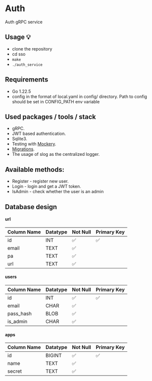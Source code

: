 # Auth 

Auth gRPC service

## Usage 💡

- clone the repository
- cd sso
- `make`
- `./auth_service`

## Requirements

- Go 1.22.5
- config in the format of local.yaml in config/ directory. Path to config should be set in CONFIG_PATH env variable

## Used packages / tools / stack

- gRPC.
- JWT based authentication.
- Sqlite3.
- Testing with [Mockery](https://github.com/vektra/mockery).
- [Migrations](https://github.com/golang-migrate/migrate).
- The usage of slog as the centralized logger.

## Available methods:

- Register - register new user.
- Login - login and get a JWT token.
- IsAdmin - check whether the user is an admin

##  Database design

#### url

| Column Name    | Datatype  | Not Null | Primary Key |
|----------------|-----------|----------|-------------|
| id             | INT      | ✅        | ✅           |
| email          | TEXT      | ✅        |             |
| pa          | TEXT      | ✅        |             |
| url         | TEXT      | ✅        |             |

#### users

| Column Name    | Datatype  | Not Null | Primary Key |
|----------------|-----------|----------|-------------|
| id             | INT      | ✅        | ✅           |
| email          | CHAR      | ✅        |             |
| pass_hash          | BLOB      | ✅        |             |
| is_admin          | CHAR      | ✅        |             |

#### apps

| Column Name    | Datatype  | Not Null | Primary Key |
|----------------|-----------|----------|-------------|
| id             | BIGINT      | ✅        | ✅           |
| name          | TEXT      | ✅        |             |
| secret         | TEXT      | ✅        |             |